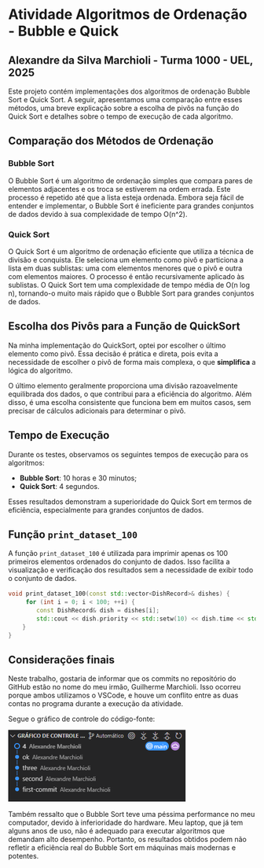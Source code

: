 # Atividade Algoritmos de Ordenação - Bubble e Quick
## Alexandre da Silva Marchioli - Turma 1000 - UEL, 2025

Este projeto contém implementações dos algoritmos de ordenação Bubble Sort e Quick Sort. A seguir, apresentamos uma comparação entre esses métodos, uma breve explicação sobre a escolha de pivôs na função do Quick Sort e detalhes sobre o tempo de execução de cada algoritmo.

## Comparação dos Métodos de Ordenação

### Bubble Sort
O Bubble Sort é um algoritmo de ordenação simples que compara pares de elementos adjacentes e os troca se estiverem na ordem errada. Este processo é repetido até que a lista esteja ordenada. Embora seja fácil de entender e implementar, o Bubble Sort é ineficiente para grandes conjuntos de dados devido à sua complexidade de tempo O(n^2).

### Quick Sort
O Quick Sort é um algoritmo de ordenação eficiente que utiliza a técnica de divisão e conquista. Ele seleciona um elemento como pivô e particiona a lista em duas sublistas: uma com elementos menores que o pivô e outra com elementos maiores. O processo é então recursivamente aplicado às sublistas. O Quick Sort tem uma complexidade de tempo média de O(n log n), tornando-o muito mais rápido que o Bubble Sort para grandes conjuntos de dados.

## Escolha dos Pivôs para a Função de QuickSort

Na minha implementação do QuickSort, optei por escolher o último elemento como pivô. Essa decisão é prática e direta, pois evita a necessidade de escolher o pivô de forma mais complexa, o que **simplifica** a lógica do algoritmo.

O último elemento geralmente proporciona uma divisão razoavelmente equilibrada dos dados, o que contribui para a eficiência do algoritmo. Além disso, é uma escolha consistente que funciona bem em muitos casos, sem precisar de cálculos adicionais para determinar o pivô.

## Tempo de Execução
Durante os testes, observamos os seguintes tempos de execução para os algoritmos:
- **Bubble Sort**: 10 horas e 30 minutos;
- **Quick Sort**: 4 segundos.

Esses resultados demonstram a superioridade do Quick Sort em termos de eficiência, especialmente para grandes conjuntos de dados.

## Função `print_dataset_100`
A função `print_dataset_100` é utilizada para imprimir apenas os 100 primeiros elementos ordenados do conjunto de dados. Isso facilita a visualização e verificação dos resultados sem a necessidade de exibir todo o conjunto de dados.

```cpp
void print_dataset_100(const std::vector<DishRecord>& dishes) {
     for (int i = 0; i < 100; ++i) {
        const DishRecord& dish = dishes[i];
        std::cout << dish.priority << std::setw(10) << dish.time << std::setw(22) << dish.name << std::endl;
    }
}
```

## Considerações finais

Neste trabalho, gostaria de informar que os commits no repositório do GitHub estão no nome do meu irmão, Guilherme Marchioli. Isso ocorreu porque ambos utilizamos o VSCode, e houve um conflito entre as duas contas no programa durante a execução da atividade. 

Segue o gráfico de controle do código-fonte:

![Imagem dos Commits pelo VSCode](commits-vscode.PNG)

Também ressalto que o Bubble Sort teve uma péssima performance no meu computador, devido à inferioridade do hardware. Meu laptop, que já tem alguns anos de uso, não é adequado para executar algoritmos que demandam alto desempenho. Portanto, os resultados obtidos podem não refletir a eficiência real do Bubble Sort em máquinas mais modernas e potentes.